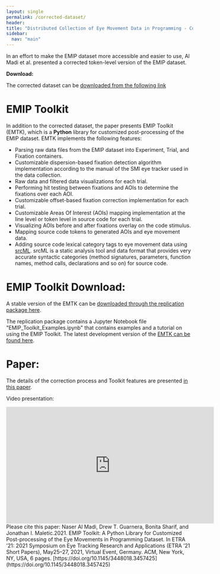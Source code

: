```yaml
---
layout: single
permalink: /corrected-dataset/
header:
title: "Distributed Collection of Eye Movement Data in Programming - Corrected Dataset"
sidebar:
  nav: "main"
---
```


In an effort to make the EMIP dataset more accessible and easier to use, Al Madi et al. presented a corrected token-level version of the EMIP dataset.

**Download:**

The corrected dataset can be [downloaded from the following link](https://osf.io/djn9s/)

# EMIP Toolkit

In addition to the corrected dataset, the paper presents EMIP Toolkit (EMTK), which is a **Python** library for customized post-processing of the EMIP dataset. EMTK implements the following features:
 
* Parsing raw data files from the EMIP dataset into Experiment, Trial, and Fixation containers.
* Customizable dispersion-based fixation detection algorithm implementation according to the manual of the SMI eye tracker used in the data collection.
* Raw data and filtered data visualizations for each trial.
* Performing hit testing between fixations and AOIs to determine the fixations over
each AOI.
* Customizable offset-based fixation correction implementation for each trial.
* Customizable Areas Of Interest (AOIs) mapping implementation at the line level
or token level in source code for each trial.
* Visualizing AOIs before and after fixations overlay on the code stimulus.
* Mapping source code tokens to generated AOIs and eye movement data.
* Adding source code lexical category tags to eye movement data using [srcML](https://www.srcml.org/). srcML is a static analysis tool and data format that provides very accurate syntactic categories (method signatures, parameters, function names, method calls, declarations and so on) for source code.

# EMIP Toolkit Download:

A stable version of the EMTK can be [downloaded through the replication package here](https://osf.io/djn9s/).

The replication package contains a Jupyter Notebook file "EMIP_Toolkit_Examples.ipynb" that contains examples and a tutorial on using the EMIP Toolkit. The latest development version of the [EMTK can be found here](https://github.com/nalmadi/EMIP-Toolkit).
  
# Paper:

The details of the correction process and Toolkit features are presented [in this paper](https://www.researchgate.net/publication/350485560_EMIP_Toolkit_A_Python_Library_for_Customized_Post-processing_of_the_Eye_Movements_in_Programming_Dataset).

Video presentation:
<iframe width="560" height="315" src="https://www.youtube.com/embed/wFdGyM6qUlE" title="YouTube video player" frameborder="0" allow="accelerometer; autoplay; clipboard-write; encrypted-media; gyroscope; picture-in-picture" allowfullscreen></iframe>
Please cite this paper:
Naser Al Madi, Drew T. Guarnera, Bonita Sharif, and Jonathan I. Maletic.2021. EMIP Toolkit: A Python Library for Customized Post-processing of the Eye Movements in Programming Dataset. In ETRA ’21: 2021 Symposium on Eye Tracking Research and Applications (ETRA ’21 Short Papers), May25–27, 2021, Virtual Event, Germany. ACM, New York, NY, USA, 6 pages. [https://doi.org/10.1145/3448018.3457425](https://doi.org/10.1145/3448018.3457425)